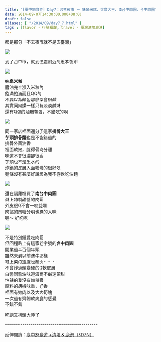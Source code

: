 ```yaml
---
title: '[臺中怒食遊] Day7：忠孝夜市 － 味泉米糕、排骨大王、南台中肉圓、台中肉圓'
date: 2014-09-07T14:30:00.000+08:00
draft: false
aliases: [ "/2014/09/day7_7.html" ]
tags : [flavor - 行膳積腹, travel - 臺灣清境鹿港]
---
```


都是那句「不去夜市就不是去臺灣」  

![](/images/taichung7e1.jpg)

到了台中市，就到住處附近的忠孝夜市  

![](/images/taichung7e.jpg)

**味泉米糕**  
醬油完全滲入米粒內  
飽滿飽滿而且QQ的  
不要以為顏色那麼深會很鹹  
其實同肉燥一樣只有淡淡鹹味  
還有Q彈的滷鵪鶉蛋，不錯吃的啊  

![](/images/taichung7e2.jpg)

同一家店裡面還分了這家**排骨大王**  
**芋頭排骨麵**也是不能錯過的  
排骨外面油香  
裡面軟嫩，腍得骨肉分離  
味道不會很濃卻很香  
芋頭也不是生水的  
炸鍋的皮層入面粉粉的很好吃  
麵條沒有甚麼好說因為我不喜歡吃油麵  

![](/images/taichung7e3.jpg)

還在隔離檔買了**南台中肉圓**  
淋上特製甜醬的肉圓  
外皮很Q不會一咬就爛  
肉餡的肉粒分明也腌的入味  
喔～ 好吃呢  

![](/images/taichung7e4.jpg)

不是特別鍾愛吃肉圓  
但回程路上有這家老字號的**台中肉圓**  
開業過半百個年頭  
雖然未到以前澳牛那樣  
可上菜的速度也超快～～～  
不會炸過頭變硬的Q軟皮層  
白醬同醬油味道濃而不鹹還帶甜  
怕辣的我沒有加辣醬  
餡料的胡椒味重，好香  
裡面有嫩肉以及大大筍塊  
一次過有齊韌軟爽脆的感覺  
不錯不錯  
  
吃飽又抱頭大睡了  
  
\-----------------------------------------------  
  
延伸閱讀：[臺中怒食遊 +清境 & 鹿港（8D7N）](https://hidie.net/taichung8d7n/)
